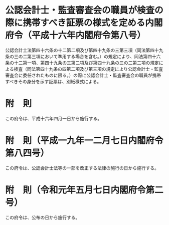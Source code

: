# 公認会計士・監査審査会の職員が検査の際に携帯すべき証票の様式を定める内閣府令（平成十六年内閣府令第八号）
公認会計士法第四十六条の十二第二項及び第四十九条の三第三項（同法第四十九条の三の二第三項において準用する場合を含む。）の規定により、同法第四十六条の十二第一項、第四十九条の三第二項及び第四十九条の三の二第二項の規定による検査（同法第四十九条の四第二項及び第三項の規定により公認会計士・監査審査会に委任されたものに限る。）の際に公認会計士・監査審査会の職員が携帯すべきその身分を示す証票は、別紙様式による。
# 附　則
この府令は、平成十六年四月一日から施行する。
# 附　則（平成一九年一二月七日内閣府令第八四号）
この府令は、公認会計士法等の一部を改正する法律の施行の日から施行する。
# 附　則（令和元年五月七日内閣府令第二号）
この府令は、公布の日から施行する。
